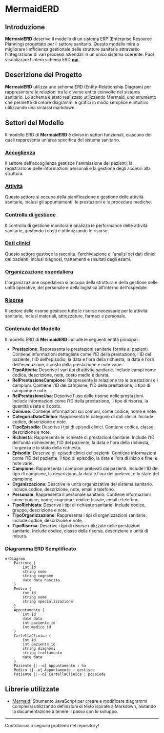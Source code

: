 # MermaidERD

## Introduzione
**MermaidERD** descrive il modello di un sistema ERP (Enterprise Resource Planning) progettato per il settore sanitario. Questo modello mira a migliorare l'efficienza gestionale delle strutture sanitarie attraverso l'integrazione di vari processi aziendali in un unico sistema coerente. Puoi visualizzare l'intero schema ERD [**qui**](https://frank4barb.github.io/MermaidERD/ERD-Model.html).

## Descrizione del Progetto
**MermaidERD** utilizza uno schema ERD (Entity-Relationship Diagram) per rappresentare le relazioni tra le diverse entità coinvolte nel sistema sanitario. Lo schema è stato realizzato utilizzando Mermaid, uno strumento che permette di creare diagrammi e grafici in modo semplice e intuitivo utilizzando una sintassi markdown.

## Settori del Modello
Il modello ERD di **MermaidERD** è diviso in settori funzionali, ciascuno dei quali rappresenta un'area specifica del sistema sanitario.

### [**Accoglienza**](https://frank4barb.github.io/MermaidERD/ERD-Accoglienza.html)
Il settore dell'accoglienza gestisce l'ammissione dei pazienti, la registrazione delle informazioni personali e la gestione degli accessi alla struttura.

### [**Attività**](https://frank4barb.github.io/MermaidERD/ERD-Attività.html)
Questo settore si occupa della pianificazione e gestione delle attività sanitarie, inclusi gli appuntamenti, le prestazioni e le procedure mediche.

### [**Controllo di gestione**](https://frank4barb.github.io/MermaidERD/ERD-Controllo_di_gestione.html)
Il controllo di gestione monitora e analizza le performance delle attività sanitarie, gestendo i costi e ottimizzando le risorse.

### [**Dati clinici**](https://frank4barb.github.io/MermaidERD/ERD-Dati_clinici.html)
Questo settore gestisce la raccolta, l'archiviazione e l'analisi dei dati clinici dei pazienti, inclusi diagnosi, trattamenti e risultati degli esami.

### [**Organizzazione ospedaliera**](https://frank4barb.github.io/MermaidERD/ERD-Organizzazione_ospedaliera.html)
L'organizzazione ospedaliera si occupa della struttura e della gestione delle unità operative, del personale e della logistica all'interno dell'ospedale.

### [**Risorse**](https://frank4barb.github.io/MermaidERD/ERD-Risorse.html)
Il settore delle risorse gestisce tutte le risorse necessarie per le attività sanitarie, inclusi materiali, attrezzature, farmaci e personale.


### Contenuto del Modello
Il modello ERD di **MermaidERD** include le seguenti entità principali:

- **Prestazione**: Rappresenta le prestazioni sanitarie fornite ai pazienti. Contiene informazioni dettagliate come l'ID della prestazione, l'ID del paziente, l'ID dell'episodio, la data e l'ora della richiesta, la data e l'ora dell'esecuzione, il costo della prestazione e note varie.
- **TipoAttivita**: Descrive i vari tipi di attività sanitarie. Include campi come codice, descrizione, note, costo medio e durata.
- **RelPrestazioneCampione**: Rappresenta la relazione tra le prestazioni e i campioni. Contiene l'ID del campione, l'ID della prestazione, il tipo di campione e note.
- **RelPrestazioneUsa**: Descrive l'uso delle risorse nelle prestazioni. Include informazioni come l'ID della prestazione, il tipo di risorsa, la quantità usata e il costo.
- **Comune**: Contiene informazioni sui comuni, come codice, nome e note.
- **CategoriaDatoClinico**: Rappresenta le categorie di dati clinici. Include codice, descrizione e note.
- **TipoEpisodio**: Descrive i tipi di episodi clinici. Contiene codice, classe, descrizione e note.
- **Richiesta**: Rappresenta le richieste di prestazioni sanitarie. Include l'ID dell'unità richiedente, l'ID del paziente, la data e l'ora della richiesta, l'urgenza e lo stato della richiesta.
- **Episodio**: Descrive gli episodi clinici dei pazienti. Contiene informazioni come l'ID del paziente, il tipo di episodio, la data e l'ora di inizio e fine, e note varie.
- **Campione**: Rappresenta i campioni prelevati dai pazienti. Include l'ID del tipo di campione, la descrizione, la data e l'ora del prelievo, e lo stato del campione.
- **Organizzazione**: Descrive le unità organizzative del sistema sanitario. Include codice, descrizione, note, email e telefono.
- **Personale**: Rappresenta il personale sanitario. Contiene informazioni come codice, nome, cognome, codice fiscale, email e telefono.
- **TipoRichiesta**: Descrive i tipi di richieste sanitarie. Include codice, gruppo, descrizione e note.
- **TipoOrganizzazione**: Rappresenta i tipi di organizzazioni sanitarie. Include codice, descrizione e note.
- **TipoRisorsa**: Descrive i tipi di risorse utilizzate nelle prestazioni sanitarie. Include codice, classe della risorsa, descrizione e unità di misura.

### Diagramma ERD Semplificato
```mermaid
erDiagram
    Paziente {
        int id
        string nome
        string cognome
        date data_nascita
    }
    Medico {
        int id
        string nome
        string specializzazione
    }
    Appuntamento {
        int id
        date data
        int paziente_id
        int medico_id
    }
    CartellaClinica {
        int id
        int paziente_id
        string diagnosi
        string trattamento
        date data
    }
    Paziente ||--o{ Appuntamento : ha
    Medico ||--o{ Appuntamento : gestisce
    Paziente ||--o{ CartellaClinica : possiede
```

## Librerie utilizzate

- [Mermaid](https://github.com/mermaid-js/mermaid): Strumento JavaScript per creare e modificare diagrammi complessi utilizzando definizioni di testo ispirate a Markdown, aiutando la documentazione a tenere il passo con lo sviluppo.

---
Contribuisci o segnala problemi nel repository!
